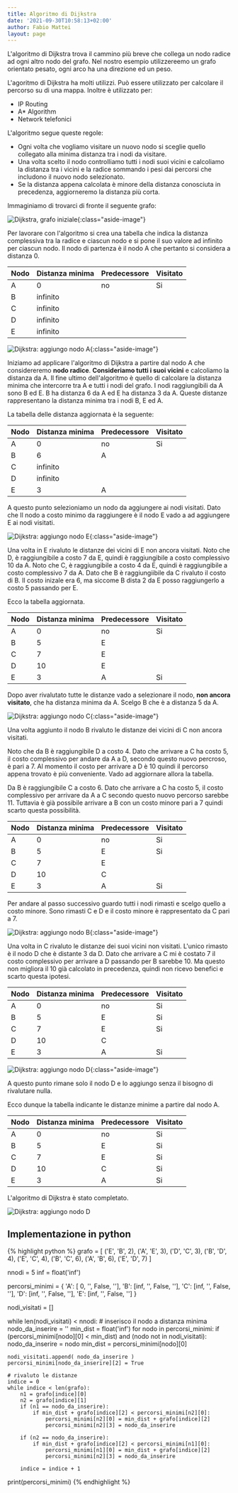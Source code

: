 ```yaml
---
title: Algoritmo di Dijkstra
date: '2021-09-30T10:58:13+02:00'
author: Fabio Mattei
layout: page
---
```


L'algoritmo di Dijkstra trova il cammino più breve che collega un nodo radice ad ogni altro nodo del grafo. Nel nostro esempio utilizzereemo un grafo orientato pesato, ogni arco ha una direzione ed un peso.

L'agoritmo di Dijkstra ha molti utilizzi. Può essere utilizzato per calcolare il percorso su di una mappa. Inoltre è utilizzato per:

* IP Routing
* A* Algorithm
* Network telefonici

L'algoritmo segue queste regole:

* Ogni volta che vogliamo visitare un nuovo nodo si sceglie quello collegato alla minima distanza tra i nodi da visitare.
* Una volta scelto il nodo controlliamo tutti i nodi suoi vicini e calcoliamo la distanza tra i vicini e la radice sommando i pesi dai percorsi che includono il nuovo nodo selezionato.
* Se la distanza appena calcolata è minore della distanza conosciuta in precedenza, aggiorneremo la distanza più corta.


Immaginiamo di trovarci di fronte il seguente grafo:

![Dijkstra, grafo iniziale](/images/algoritmi/dijkstra/dijkstra01.png){:class="aside-image"}

Per lavorare con l'algoritmo si crea una tabella che indica la distanza complessiva tra la radice e ciascun nodo e si pone il suo valore ad infinito per ciascun nodo. Il nodo di partenza è il nodo A che pertanto si considera a distanza 0.

| Nodo | Distanza minima | Predecessore | Visitato |
| ---- | --------------- | ------------ | -------- |
| A    | 0               | no           | Si       |
| B    | infinito        |              |          |
| C    | infinito        |              |          |
| D    | infinito        |              |          |
| E    | infinito        |              |          |

![Dijkstra: aggiungo nodo A](/images/algoritmi/dijkstra/dijkstra02.png){:class="aside-image"}

Iniziamo ad applicare l'algoritmo di Dijkstra a partire dal nodo A che considereremo **nodo radice**. **Consideriamo tutti i suoi vicini** e calcoliamo la distanza da A. Il fine ultimo dell'algoritmo è quello di calcolare la distanza minima che intercorre tra A e tutti i nodi del grafo.
I nodi raggiungibili da A sono B ed E. B ha distanza 6 da A ed E ha distanza 3 da A. Queste distanze rappresentano la distanza minima tra i nodi B, E ed A.

La tabella delle distanza aggiornata è la seguente:

| Nodo | Distanza minima | Predecessore | Visitato |
| ---- | --------------- | ------------ | -------- |
| A    | 0               | no           | Si       |
| B    | 6               | A            |          |
| C    | infinito        |              |          |
| D    | infinito        |              |          |
| E    | 3               | A            |          |

A questo punto selezioniamo un nodo da aggiungere ai nodi visitati. Dato che Il nodo a costo minimo da raggiungere è il nodo E vado a ad aggiungere E ai nodi visitati.

![Dijkstra: aggiungo nodo E](/images/algoritmi/dijkstra/dijkstra03.png){:class="aside-image"}

Una volta in E rivaluto le distanze dei vicini di E non ancora visitati. 
Noto che D, è raggiungibile a costo 7 da E, quindi è raggiungibile a costo complessivo 10 da A.
Noto che C, è raggiungibile a costo 4 da E, quindi è raggiungibile a costo complessivo 7 da A.
Dato che B è raggiungiibile da C rivaluto il costo di B. Il costo inizale era 6, ma siccome B dista 2 da E posso raggiungerlo a costo 5 passando per E.

Ecco la tabella aggiornata.

| Nodo | Distanza minima | Predecessore | Visitato |
| ---- | --------------- | ------------ | -------- |
| A    | 0               | no           | Si       |
| B    | 5               | E            |          |
| C    | 7               | E            |          |
| D    | 10              | E            |          |
| E    | 3               | A            | Si       |

Dopo aver rivalutato tutte le distanze vado a selezionare il nodo, **non ancora visitato**, che ha distanza minima da A. Scelgo B che è a distanza 5 da A.

![Dijkstra: aggiungo nodo C](/images/algoritmi/dijkstra/dijkstra04.png){:class="aside-image"}

Una volta aggiunto il nodo B rivaluto le distanze dei vicini di C non ancora visitati.

Noto che da B è raggiungibile D a costo 4. Dato che arrivare a C ha costo 5, il costo complessivo per andare da A a D, secondo questo nuovo percroso, è pari a 7. Al momento il costo per arrivare a D è 10 quindi il percorso appena trovato è più conveniente. Vado ad aggiornare allora la tabella.

Da B è raggiungibile C a costo 6. Dato che arrivare a C ha costo 5, il costo complessivo per arrivare da A a C secondo questo nuovo percorso sarebbe 11. Tuttavia è già possibile arrivare a B con un costo minore pari a 7 quindi scarto questa possibilità.


| Nodo | Distanza minima | Predecessore | Visitato |
| ---- | --------------- | ------------ | -------- |
| A    | 0               | no           | Si       |
| B    | 5               | E            | Si       |
| C    | 7               | E            |          |
| D    | 10              | C            |          |
| E    | 3               | A            | Si       |

Per andare al passo successivo guardo tutti i nodi rimasti e scelgo quello a costo minore. Sono rimasti C e D e il costo minore è rappresentato da C pari a 7.

![Dijkstra: aggiungo nodo B](/images/algoritmi/dijkstra/dijkstra05.png){:class="aside-image"}

Una volta in C rivaluto le distanze dei suoi vicini non visitati.
L'unico rimasto è il nodo D che è distante 3 da D. Dato che arrivare a C mi è costato 7 il costo complessivo per arrivare a D passando per B sarebbe 10. Ma questo non migliora il 10 già calcolato in precedenza, quindi non ricevo benefici e scarto questa ipotesi.

| Nodo | Distanza minima | Predecessore | Visitato |
| ---- | --------------- | ------------ | -------- |
| A    | 0               | no           | Si       |
| B    | 5               | E            | Si       |
| C    | 7               | E            | Si       |
| D    | 10              | C            |          |
| E    | 3               | A            | Si       |

![Dijkstra: aggiungo nodo D](/images/algoritmi/dijkstra/dijkstra06.png){:class="aside-image"}

A questo punto rimane solo il nodo D e lo aggiungo senza il bisogno di rivalutare nulla.

Ecco dunque la tabella indicante le distanze minime a partire dal nodo A.

| Nodo | Distanza minima | Predecessore | Visitato |
| ---- | --------------- | ------------ | -------- |
| A    | 0               | no           | Si       |
| B    | 5               | E            | Si       |
| C    | 7               | E            | Si       |
| D    | 10              | C            | Si       |
| E    | 3               | A            | Si       |

L'algoritmo di Dijkstra è stato completato.

![Dijkstra: aggiungo nodo D](/images/algoritmi/dijkstra/dijkstra07.png)


## Implementazione in python

{% highlight python %}
grafo = [
    ('E', 'B', 2), 
    ('A', 'E', 3), 
    ('D', 'C', 3),
    ('B', 'D', 4), 
    ('E', 'C', 4), 
    ('B', 'C', 6), 
    ('A', 'B', 6), 
    ('E', 'D', 7)
]

nnodi = 5
inf = float('inf')

percorsi_minimi = { 
    'A': [  0, '', False, ''], 
    'B': [inf, '', False, ''], 
    'C': [inf, '', False, ''], 
    'D': [inf, '', False, ''], 
    'E': [inf, '', False, ''] 
}

nodi_visitati = []

while len(nodi_visitati) < nnodi:
    # inserisco il nodo a distanza minima
    nodo_da_inserire = ''
    min_dist = float('inf')
    for nodo in percorsi_minimi:
        if (percorsi_minimi[nodo][0] < min_dist) and (nodo not in nodi_visitati):
            nodo_da_inserire = nodo
            min_dist = percorsi_minimi[nodo][0]
            
    nodi_visitati.append( nodo_da_inserire )
    percorsi_minimi[nodo_da_inserire][2] = True
            
    # rivaluto le distanze
    indice = 0
    while indice < len(grafo):
        n1 = grafo[indice][0]
        n2 = grafo[indice][1]
        if (n1 == nodo_da_inserire):
            if min_dist + grafo[indice][2] < percorsi_minimi[n2][0]:
                percorsi_minimi[n2][0] = min_dist + grafo[indice][2]
                percorsi_minimi[n2][3] = nodo_da_inserire
        
        if (n2 == nodo_da_inserire):
            if min_dist + grafo[indice][2] < percorsi_minimi[n1][0]:
                percorsi_minimi[n1][0] = min_dist + grafo[indice][2]
                percorsi_minimi[n2][3] = nodo_da_inserire
                
        indice = indice + 1
    

print(percorsi_minimi)
{% endhighlight %}
